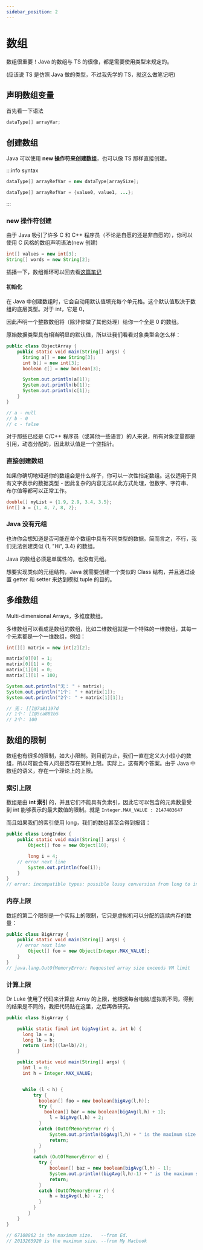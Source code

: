 ```yaml
---
sidebar_position: 2
---
```


# 数组

数组很重要！Java 的数组与 TS 的很像，都是需要使用类型来规定的。

(应该说 TS 是仿照 Java 做的类型，不过我先学的 TS，就这么做笔记吧)

## 声明数组变量

首先看一下语法

```java
dataType[] arrayVar;
```

## 创建数组

Java 可以使用 **new 操作符来创建数组**，也可以像 TS 那样直接创建。

:::info syntax

```java
dataType[] arrayRefVar = new dataType[arraySize];

dataType[] arrayRefVar = {value0, value1, ...};
```

:::

### new 操作符创建

由于 Java 吸引了许多 C 和 C++ 程序员（不论是自愿的还是非自愿的），你可以使用 C 风格的数组声明语法(new 创建)

```java
int[] values = new int[3];
String[] words = new String[2];
```

插播一下，数组循环可以回去看[这篇笔记](../../ControlFlow/forLoop#enhanced-for-循环-for-each)

#### 初始化

在 Java 中创建数组时，它会自动用默认值填充每个单元格。这个默认值取决于数组的底层类型。对于 int，它是 0，

因此声明一个整数数组将（除非你做了其他处理）给你一个全是 0 的数组。

原始数据类型具有相当明显的默认值，所以让我们看看对象类型会怎么样：

```java
public class ObjectArray {
	public static void main(String[] args) {
      String a[] = new String[3];
      int b[] = new int[3];
      boolean c[] = new boolean[3];

      System.out.println(a[1]);
      System.out.println(b[1]);
      System.out.println(c[1]);
	}
}

// a - null
// b - 0
// c - false
```

对于那些已经是 C/C++ 程序员（或其他一些语言）的人来说，所有对象变量都是引用，动态分配的，因此默认值是一个空指针。

### 直接创建数组

如果你确切地知道你的数组会是什么样子，你可以一次性指定数组。这仅适用于具有文字表示的数据类型 - 因此复杂的内容无法以此方式处理，但数字、字符串、布尔值等都可以正常工作。

```java
double[] myList = {1.9, 2.9, 3.4, 3.5};
int[] a = {1, 4, 7, 8, 2};
```

### Java 没有元组

也许你会想知道是否可能在单个数组中具有不同类型的数据。简而言之，不行，我们无法创建类似 {1, "Hi", 3.4} 的数组。

Java 的数组必须是单属性的，也没有元组。

想要实现类似的元组结构，Java 就需要创建一个类似的 Class 结构，并且通过设置 getter 和 setter 来达到模拟 tuple 的目的。

## 多维数组

Multi-dimensional Arrays，多维度数组。

多维数组可以看成是数组的数组，比如二维数组就是一个特殊的一维数组，其每一个元素都是一个一维数组，例如：

```java
int[][] matrix = new int[2][2];

matrix[0][0] = 1;
matrix[0][1] = 0;
matrix[1][0] = 0;
matrix[1][1] = 100;

System.out.println("无： " + matrix);
System.out.println("1个： " + matrix[1]);
System.out.println("2个： " + matrix[1][1]);

// 无： [[I@7a81197d
// 1个： [I@5ca881b5
// 2个： 100
```

## 数组的限制

数组也有很多的限制，如大小限制。到目前为止，我们一直在定义大小较小的数组，所以可能会有人问是否存在某种上限。实际上，这有两个答案。由于 Java 中数组的语义，存在一个理论上的上限。

### 索引上限

数组是由 **int 索引** 的，并且它们不能具有负索引，因此它可以包含的元素数量受到 int 能够表示的最大数值的限制。就是 `Integer.MAX_VALUE : 2147483647`

而且如果我们的索引使用 long，我们的数组甚至会得到报错：

```java
public class LongIndex {
	public static void main(String[] args) {
		Object[] foo = new Object[10];

		long i = 4;
    // error next line
		System.out.println(foo[i]);
	}
}
// error: incompatible types: possible lossy conversion from long to int
```

### 内存上限

数组的第二个限制是一个实际上的限制，它只是虚拟机可以分配的连续内存的数量：

```java
public class BigArray {
	public static void main(String[] args) {
    // error next line
		Object[] foo = new Object[Integer.MAX_VALUE];
	}
}
// java.lang.OutOfMemoryError: Requested array size exceeds VM limit
```

### 计算上限

Dr Luke 使用了代码来计算出 Array 的上限，他根据每台电脑/虚拟机不同，得到的结果是不同的，我把代码贴在这里，之后再做研究。

```java
public class BigArray {

    public static final int bigAvg(int a, int b) {
      long la = a;
      long lb = b;
      return (int)((la+lb)/2);
    }

    public static void main(String[] args) {
      int l = 0;
      int h = Integer.MAX_VALUE;


      while (l < h) {
          try {
            boolean[] foo = new boolean[bigAvg(l,h)];
            try {
              boolean[] bar = new boolean[bigAvg(l,h) + 1];
                l = bigAvg(l,h) + 2;
            }
            catch (OutOfMemoryError r) {
                System.out.println(bigAvg(l,h) + " is the maximum size.");
                return;
            }
          }
          catch (OutOfMemoryError e) {
            try {
                boolean[] baz = new boolean[bigAvg(l,h) - 1];
                System.out.println((bigAvg(l,h)-1) + " is the maximum size.");
                return;
            }
            catch (OutOfMemoryError r) {
                h = bigAvg(l,h) - 2;
            }
          }
        }
    }
}

// 67108862 is the maximum size.   --from Ed.
// 2013265920 is the maximum size. --from My Macbook
```
